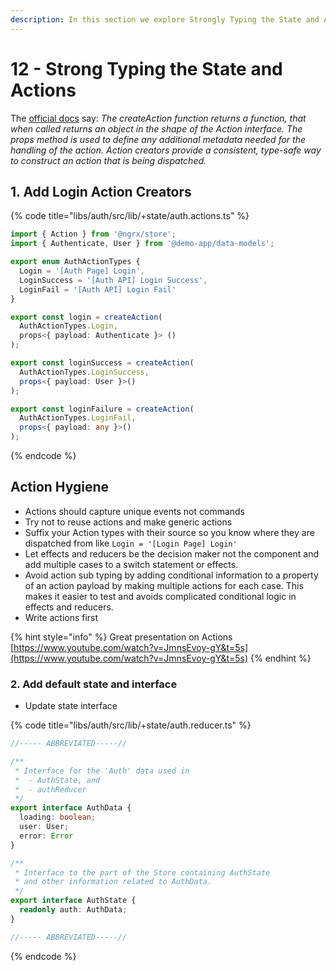 ```yaml
---
description: In this section we explore Strongly Typing the State and Actions
---
```


# 12 - Strong Typing the State and Actions

The [official docs](https://ngrx.io/guide/store/actions) say: *The createAction function returns a function, that when called returns an object in the shape of the Action interface. The props method is used to define any additional metadata needed for the handling of the action. Action creators provide a consistent, type-safe way to construct an action that is being dispatched.*

## 1. Add Login Action Creators

{% code title="libs/auth/src/lib/+state/auth.actions.ts" %}

```typescript
import { Action } from '@ngrx/store';
import { Authenticate, User } from '@demo-app/data-models';

export enum AuthActionTypes {
  Login = '[Auth Page] Login',
  LoginSuccess = '[Auth API] Login Success',
  LoginFail = '[Auth API] Login Fail'
}

export const login = createAction(
  AuthActionTypes.Login,
  props<{ payload: Authenticate }> ()
);

export const loginSuccess = createAction(
  AuthActionTypes.LoginSuccess,
  props<{ payload: User }>()
);

export const loginFailure = createAction(
  AuthActionTypes.LoginFail,
  props<{ payload: any }>()
);
```

{% endcode %}

## Action Hygiene

* Actions should capture unique events not commands
* Try not to reuse actions and make generic actions
* Suffix your Action types with their source so you know where they are dispatched from like `Login = '[Login Page] Login'`
* Let effects and reducers be the decision maker not the component and add multiple cases to a switch statement or effects.
* Avoid action sub typing by adding conditional information to a property of an action payload by making multiple actions for each case. This makes it easier to test and avoids complicated conditional logic in effects and reducers.
* Write actions first

{% hint style="info" %}
Great presentation on Actions [https://www.youtube.com/watch?v=JmnsEvoy-gY&t=5s](https://www.youtube.com/watch?v=JmnsEvoy-gY&t=5s)
{% endhint %}

### 2. Add default state and interface

* Update state interface

{% code title="libs/auth/src/lib/+state/auth.reducer.ts" %}

```typescript
//----- ABBREVIATED-----//

/**
 * Interface for the 'Auth' data used in
 *  - AuthState, and
 *  - authReducer
 */
export interface AuthData {
  loading: boolean;
  user: User;
  error: Error
}

/**
 * Interface to the part of the Store containing AuthState
 * and other information related to AuthData.
 */
export interface AuthState {
  readonly auth: AuthData;
}

//----- ABBREVIATED-----//
```

{% endcode %}
